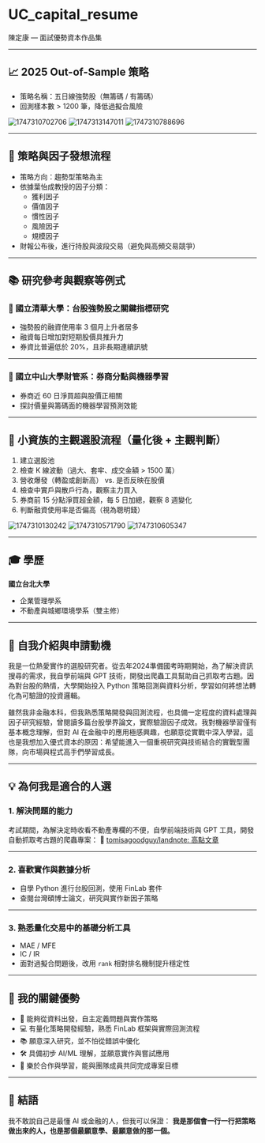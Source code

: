 # UC_capital_resume

陳定康 — 面試優勢資本作品集

---

## 📈 2025 Out-of-Sample 策略

- 策略名稱：五日線強勢股（無籌碼 / 有籌碼）
- 回測樣本數 > 1200 筆，降低過擬合風險

![1747310702706](image/README/1747310702706.png)
![1747313147011](image/README/1747313147011.png)
![1747310788696](image/README/1747310788696.png)

---

## 🧠 策略與因子發想流程

- 策略方向：趨勢型策略為主
- 依據葉怡成教授的因子分類：
  - 獲利因子
  - 價值因子
  - 慣性因子
  - 風險因子
  - 規模因子
- 財報公布後，進行持股與波段交易（避免與高頻交易競爭）

---

## 📚 研究參考與觀察等例式

### 📘 國立清華大學：台股強勢股之關鍵指標研究

- 強勢股的融資使用率 3 個月上升者居多
- 融資每日增加對短期股價具推升力
- 券資比普遍低於 20%，且非長期連續訊號

---

### 📘 國立中山大學財管系：券商分點與機器學習

- 券商近 60 日淨買超與股價正相關
- 探討價量與籌碼面的機器學習預測效能

---

## 💸 小資族的主觀選股流程（量化後 + 主觀判斷）

1. 建立選股池
2. 檢查 K 線波動（過大、套牢、成交金額 > 1500 萬）
3. 營收爆發（轉盈或創新高） vs. 是否反映在股價
4. 檢查中實戶與散戶行為，觀察主力買入
5. 券商前 15 分點淨買超金額，每 5 日加總，觀察 8 週變化
6. 判斷融資使用率是否偏高（視為聰明錢）

![1747310130242](image/README/1747310130242.png)
![1747310571790](image/README/1747310571790.png)
![1747310605347](image/README/1747310605347.png)

---

## 🎓 學歷

**國立台北大學**

- 企業管理學系
- 不動產與城鄉環境學系（雙主修）

---

## 👋 自我介紹與申請動機

我是一位熱愛實作的選股研究者。從去年2024準備國考時期開始，為了解決資訊搜尋的需求，我自學前端與 GPT 技術，開發出爬蟲工具幫助自己抓取考古題。因為對台股的熱情，大學開始投入 Python 策略回測與資料分析，學習如何將想法轉化為可驗證的投資邏輯。

雖然我非金融本科，但我熟悉策略開發與回測流程，也具備一定程度的資料處理與因子研究經驗，曾閱讀多篇台股學界論文，實際驗證因子成效。我對機器學習僅有基本概念理解，但對 AI 在金融中的應用極感興趣，也願意從實戰中深入學習。這也是我想加入優式資本的原因：希望能進入一個重視研究與技術結合的實戰型團隊，向市場與程式高手們學習成長。

---

## 💡 為何我是適合的人選

### 1. 解決問題的能力

考試期間，為解決定時收看不動產專欄的不便，自學前端技術與 GPT 工具，開發自動抓取考古題的爬蟲專案：
🔗 [tomisagoodguy/landnote: 高點文章](https://github.com/tomisagoodguy/landnote)

---

### 2. 喜歡實作與數據分析

- 自學 Python 進行台股回測，使用 FinLab 套件
- 查閱台灣碩博士論文，研究與實作新因子策略

---

### 3. 熟悉量化交易中的基礎分析工具

- MAE / MFE
- IC / IR
- 面對過擬合問題後，改用 `rank` 相對排名機制提升穩定性

---

## 🧩 我的關鍵優勢

- 🧠 能夠從資料出發，自主定義問題與實作策略
- 💻 有量化策略開發經驗，熟悉 FinLab 框架與實際回測流程
- 📚 願意深入研究，並不怕從錯誤中優化
- 🛠 具備初步 AI/ML 理解，並願意實作與嘗試應用
- 🤝 樂於合作與學習，能與團隊成員共同完成專案目標

---

## 🎯 結語

我不敢說自己是最懂 AI 或金融的人，但我可以保證：
**我是那個會一行一行把策略做出來的人，也是那個最願意學、最願意做的那一個。**
